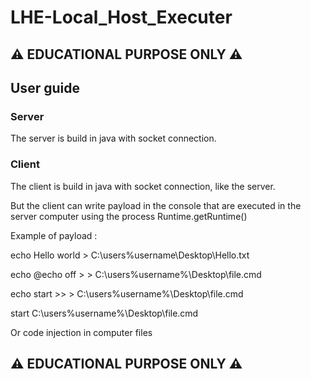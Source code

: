 # LHE-Local_Host_Executer
## ⚠ EDUCATIONAL PURPOSE ONLY ⚠ 
## User guide
### Server
The server is build in java with socket connection.

### Client
The client is build in java with socket connection, like the server.

But the client can write payload in the console that are executed in the server computer using the process Runtime.getRuntime()

Example of payload :

echo Hello world > C:\users\%username\Desktop\Hello.txt 

echo @echo off > > C:\users\%username%\Desktop\file.cmd 

echo start >> > C:\users\%username%\Desktop\file.cmd    

start C:\users\%username%\Desktop\file.cmd             

Or code injection in computer files

## ⚠ EDUCATIONAL PURPOSE ONLY ⚠ 
